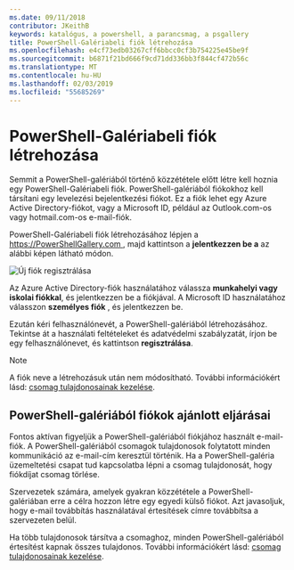```yaml
---
ms.date: 09/11/2018
contributor: JKeithB
keywords: katalógus, a powershell, a parancsmag, a psgallery
title: PowerShell-Galériabeli fiók létrehozása
ms.openlocfilehash: e4cf73edb03267cff6bbcc0cf3b754225e45be9f
ms.sourcegitcommit: b6871f21bd666f9cd71dd336bb3f844cf472b56c
ms.translationtype: MT
ms.contentlocale: hu-HU
ms.lasthandoff: 02/03/2019
ms.locfileid: "55685269"
---
```

# <a name="creating-a-powershell-gallery-account"></a>PowerShell-Galériabeli fiók létrehozása

Semmit a PowerShell-galériából történő közzététele előtt létre kell hoznia egy PowerShell-Galériabeli fiók.
PowerShell-galériából fiókokhoz kell társítani egy levelezési bejelentkezési fiókot. Ez a fiók lehet egy Azure Active Directory-fiókot, vagy a Microsoft ID, például az Outlook.com-os vagy hotmail.com-os e-mail-fiók.

PowerShell-Galériabeli fiók létrehozásához lépjen a [ https://PowerShellGallery.com ](https://PowerShellGallery.com) , majd kattintson a **jelentkezzen be a** az alábbi képen látható módon.

![Új fiók regisztrálása](../../Images/CreateAccount-Register.png)

Az Azure Active Directory-fiók használatához válassza **munkahelyi vagy iskolai fiókkal**, és jelentkezzen be a fiókjával. A Microsoft ID használatához válasszon **személyes fiók** , és jelentkezzen be.

Ezután kéri felhasználónevét, a PowerShell-galériából létrehozásához. Tekintse át a használati feltételeket és adatvédelmi szabályzatát, írjon be egy felhasználónevet, és kattintson **regisztrálása**.

> [!NOTE]
> A fiók neve a létrehozásuk után nem módosítható. További információkért lásd: [csomag tulajdonosainak kezelése](managing-package-owners.md).

## <a name="recommended-practices-for-powershell-gallery-accounts"></a>PowerShell-galériából fiókok ajánlott eljárásai

Fontos aktívan figyeljük a PowerShell-galériából fiókjához használt e-mail-fiók. A PowerShell-galériából csomagok tulajdonosok folytatott minden kommunikáció az e-mail-cím keresztül történik. Ha a PowerShell-galéria üzemeltetési csapat tud kapcsolatba lépni a csomag tulajdonosát, hogy fiókdíjat csomag törlése.

Szervezetek számára, amelyek gyakran közzététele a PowerShell-galériában erre a célra hozzon létre egy egyedi külső fiókot. Azt javasoljuk, hogy e-mail továbbítás használatával értesítések címre továbbítsa a szervezeten belül.

Ha több tulajdonosok társítva a csomaghoz, minden PowerShell-galériából értesítést kapnak összes tulajdonos. További információkért lásd: [csomag tulajdonosainak kezelése](managing-package-owners.md).
